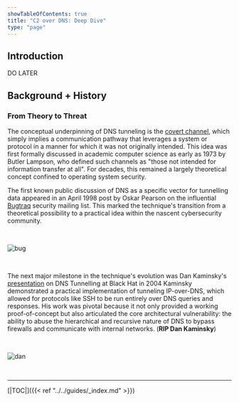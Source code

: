 ```yaml
---
showTableOfContents: true
title: "C2 over DNS: Deep Dive"
type: "page"
---
```



## Introduction
DO LATER


## Background + History

### From Theory to Threat

The conceptual underpinning of DNS tunneling is the [covert channel](https://en.wikipedia.org/wiki/Covert_channel), 
which simply implies a communication pathway that leverages a system or protocol in a manner for which it was not originally intended. This idea was first formally discussed in academic computer science as early as 1973 by Butler Lampson, who defined such channels as "those not intended for information transfer at all". For decades, this remained a largely theoretical concept confined to operating system security.

The first known public discussion of DNS as a specific vector for tunnelling data appeared in an April 1998 post by 
Oskar Pearson on the influential [Bugtraq](https://seclists.org/bugtraq/) security mailing list. 
This marked the technique's transition from a theoretical possibility to a practical idea within the nascent cybersecurity community.

<br>

![bug](../img/dns/bugtraq.webp)

<br>

The next major milestone in the technique's evolution was Dan Kaminsky's [presentation](https://www.youtube.com/watch?v=Feu6gcUf7NA) on DNS Tunnelling at Black Hat in 2004
Kaminsky demonstrated a practical implementation of tunneling IP-over-DNS, which allowed for protocols like SSH to be run entirely over DNS queries and responses. His work was pivotal because it not only provided a working proof-of-concept but also articulated the core architectural vulnerability: the ability to abuse the hierarchical and recursive nature of DNS to bypass firewalls and communicate with internal networks. (**RIP Dan Kaminsky**)

<br>

![dan](../img/dns/dan.jpg)

<br>




---
[|TOC|]({{< ref "../../guides/_index.md" >}})

